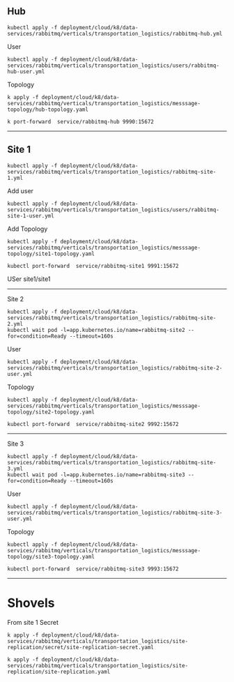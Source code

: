 

## Hub
```shell
kubectl apply -f deployment/cloud/k8/data-services/rabbitmq/verticals/transportation_logistics/rabbitmq-hub.yml
```

User
```shell
kubectl apply -f deployment/cloud/k8/data-services/rabbitmq/verticals/transportation_logistics/users/rabbitmq-hub-user.yml
```

Topology

```shell
k apply -f deployment/cloud/k8/data-services/rabbitmq/verticals/transportation_logistics/messsage-topology/hub-topology.yaml
```

```shell
k port-forward  service/rabbitmq-hub 9990:15672
```

-------------------

## Site 1

```shell
kubectl apply -f deployment/cloud/k8/data-services/rabbitmq/verticals/transportation_logistics/rabbitmq-site-1.yml
```

Add user

```shell
kubectl apply -f deployment/cloud/k8/data-services/rabbitmq/verticals/transportation_logistics/users/rabbitmq-site-1-user.yml
```

Add Topology 

```shell
kubectl apply -f deployment/cloud/k8/data-services/rabbitmq/verticals/transportation_logistics/messsage-topology/site1-topology.yaml
```

```shell
kubectl port-forward  service/rabbitmq-site1 9991:15672
```

USer site1/site1

--------------------

Site 2

```shell
kubectl apply -f deployment/cloud/k8/data-services/rabbitmq/verticals/transportation_logistics/rabbitmq-site-2.yml
kubectl wait pod -l=app.kubernetes.io/name=rabbitmq-site2 --for=condition=Ready --timeout=160s
```

User
```shell
kubectl apply -f deployment/cloud/k8/data-services/rabbitmq/verticals/transportation_logistics/rabbitmq-site-2-user.yml
```

Topology

```shell
kubectl apply -f deployment/cloud/k8/data-services/rabbitmq/verticals/transportation_logistics/messsage-topology/site2-topology.yaml
```

```shell
kubectl port-forward  service/rabbitmq-site2 9992:15672
```
----------------

Site 3

```shell
kubectl apply -f deployment/cloud/k8/data-services/rabbitmq/verticals/transportation_logistics/rabbitmq-site-3.yml
kubectl wait pod -l=app.kubernetes.io/name=rabbitmq-site3 --for=condition=Ready --timeout=160s
```

User
```shell
kubectl apply -f deployment/cloud/k8/data-services/rabbitmq/verticals/transportation_logistics/rabbitmq-site-3-user.yml
```

Topology

```shell
kubectl apply -f deployment/cloud/k8/data-services/rabbitmq/verticals/transportation_logistics/messsage-topology/site3-topology.yaml
```
```shell
kubectl port-forward  service/rabbitmq-site3 9993:15672
```

-------------

# Shovels

From site 1
Secret 

```shell
k apply -f deployment/cloud/k8/data-services/rabbitmq/verticals/transportation_logistics/site-replication/secret/site-replication-secret.yaml
```

```shell
k apply -f deployment/cloud/k8/data-services/rabbitmq/verticals/transportation_logistics/site-replication/site-replication.yaml
```